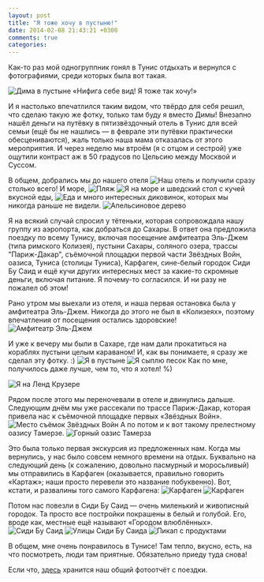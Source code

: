 ```yaml
---
layout: post
title: "Я тоже хочу в пустыню!"
date: 2014-02-08 21:43:21 +0300
comments: true
categories:
---
```


Как-то раз мой одногруппник гонял в Тунис отдыхать и вернулся с фотографиями, среди которых была вот такая.

![Дима в пустыне](https://pp.userapi.com/c403031/v403031891/1b0f/hOtPj2gKQWw.jpg)
«Нифига себе вид! Я тоже так хочу!»

<!--more-->

И я настолько впечатлился таким видом, что твёрдо для себя решил, что сделаю такую же фотку, только там буду я вместо Димы!
Внезапно нашёл деньги на путёвку в пятизвёздочный отель в Тунис для всей семьи (ещё бы не нашлись — в феврале эти путёвки практически обесцениваются), жаль только наша мама отказалась от этого мероприятия.
И через неделю мы втроём (я с отцом и сестрой) уже ощутили контраст аж в 50 градусов по Цельсию между Москвой и Суссом.



В общем, добрались мы до нашего отеля
![Наш отель](https://pp.userapi.com/c311426/v311426643/91a0/uqBCrjDQDJs.jpg)
и получили сразу столько всего! И море,
![Пляж](https://pp.userapi.com/c310728/v310728643/66e3/06XoWPe1UFo.jpg)
![Я на море](https://pp.userapi.com/c311426/v311426643/9185/o0ouEuhCDbg.jpg)
и шведский стол с кучей вкусной еды,
![Еда](https://pp.userapi.com/c310728/v310728643/6766/k5KiFKgUPy8.jpg)
и много интересных диковинок, которых мы никогда раньше не видели.
![Апельсиновое дерево](https://pp.userapi.com/c310728/v310728643/6c77/3xVWVGA5-xY.jpg)

Я на всякий случай спросил у тётеньки, которая сопровождала нашу группу из аэропорта, как добраться до Сахары.
В ответ она предложила поездку по всему Тунису, включая посещение амфитеатра Эль-Джем (типа римского Колизея), пустыни Сахары, соляного озера, трассы "Париж-Дакар", съёмочной площадки первой части Звёздных Войн, оазиса, Туниса (столицы Туниса), Карфаген, сине-белый городок Сиди Бу Саид и ещё кучи других интересных мест за какие-то скромные деньги, включая питание.
Я почему-то согласился.
И ни разу не пожалел об этом!

Рано утром мы выехали из отеля, и наша первая остановка была у амфитеатра Эль-Джем.
Никогда до этого не был в «Колизеях», поэтому впечатления от посещения остались здоровские!
![Амфитеатр Эль-Джем](https://pp.userapi.com/c311426/v311426643/9119/QWfZbU_4oJQ.jpg)

И уже к вечеру мы были в Сахаре, где нам дали прокатиться на кораблях пустыни целым караваном!
И, как вы понимаете, я сразу же сделал эту фотку. :)
![Я в пустыне](https://pp.userapi.com/c310728/v310728643/694b/EPp1bAQHHU4.jpg)
![Я сыплю песок](https://pp.userapi.com/c310728/v310728643/6942/cGBZ9uSJzfs.jpg)
Как по мне, получилось даже лучше, чем то, что я хотел! %)

![Я на Ленд Крузере](https://pp.userapi.com/c311426/v311426643/956a/Ase0nS-rXKs.jpg)

Рядом после этого мы переночевали в отеле и двинулись дальше.
Следующим днём мы уже рассекали по трассе Париж-Дакар, которая привела нас к съёмочной площадке первых «Звёздных Войн».
![Место съёмок Звёздных Войн](https://pp.userapi.com/c310728/v310728643/6a2f/QE48rak6-Ac.jpg)
А по потом и к вот такому прелестному оазису Тамерзе.
![Горный оазис Тамерза](https://pp.userapi.com/c310728/v310728643/6a80/4_tcmzbFOow.jpg)

Это была только первая экскурсия из предложенных нам.
Когда мы вернулись, у нас было совсем немного времени на отдых.
Буквально на следующий день (к сожалению, довольно пасмурный и моросьливый) мы отправились в Карфаген (оказывается, правильно говорить «Картаж»; наши просто перевели это название побуквенно).
Вот, кстати, и развалины того самого Карфагена:
![Карфаген](https://pp.userapi.com/c310728/v310728643/6cdd/n0AKH75TgsA.jpg)
![Карфаген](https://pp.userapi.com/c311426/v311426643/921c/eltpNkVKZRo.jpg)

Потом нас повезли в Сиди Бу Саид — очень миленький и живописный городок.
Та просто все постройки покрашены в белый и голубой.
Его, вроде как, местные ещё называют «Городом влюблённых».
![Сиди Бу Саид](https://pp.userapi.com/c311426/v311426643/92e2/Pu2oW1yRtLM.jpg)
![Улицы Сиди Бу Саида](https://pp.userapi.com/c311426/v311426643/926d/Q7H6P791SXI.jpg)
![Пикап с продуктами](https://pp.userapi.com/c310728/v310728643/6c53/pWtMJElUmlE.jpg)

В общем, мне очень понравилось в Тунисе!
Там тепло, вкусно, есть, на что посмотреть, люди там приятные.
Обязательно приеду туда снова!

Если что, [здесь](https://vk.com/album11722643_186283387) хранится наш общий фотоотчёт с поездки.
